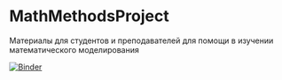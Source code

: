 # MathMethodsProject
Материалы для студентов и преподавателей для помощи в изучении математического моделирования

[![Binder](https://mybinder.org/badge_logo.svg)](https://mybinder.org/v2/gh/george438/MathMethodsProject/HEAD?filepath=graficMethod.ipynb)

